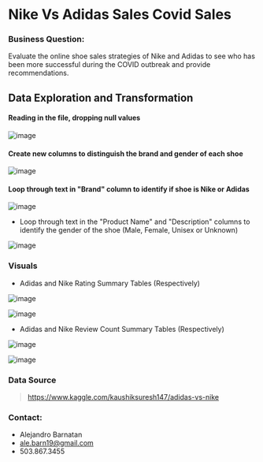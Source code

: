 # Nike Vs Adidas Sales Covid Sales 

### Business Question:
Evaluate the online shoe sales strategies of Nike and Adidas to see who has been more successful during the COVID outbreak and provide recommendations. 
 
## Data Exploration and Transformation

#### Reading in the file, dropping null values 


![image](https://user-images.githubusercontent.com/70718724/119278482-6a8fb680-bbda-11eb-9c11-7877d4d5d993.png)

#### Create new columns to distinguish the brand and gender of each shoe 

![image](https://user-images.githubusercontent.com/70718724/119278617-349f0200-bbdb-11eb-9822-c97556f95ae9.png)


#### Loop through text in "Brand" column to identify if shoe is Nike or Adidas

![image](https://user-images.githubusercontent.com/70718724/119278644-5f895600-bbdb-11eb-8e14-2c43c055d891.png)


- Loop through text in the "Product Name" and "Description" columns to identify the gender of the shoe (Male, Female, Unisex or Unknown)

![image](https://user-images.githubusercontent.com/70718724/119278674-98292f80-bbdb-11eb-9f0f-46a2bb949b38.png)

### Visuals

- Adidas and Nike Rating Summary Tables (Respectively)  

![image](https://user-images.githubusercontent.com/70718724/119279356-0c65d200-bbe0-11eb-8f1d-54b1b12c83e4.png)

![image](https://user-images.githubusercontent.com/70718724/119279372-29020a00-bbe0-11eb-879b-c5839ba71ec8.png)


- Adidas and Nike Review Count Summary Tables (Respectively) 


![image](https://user-images.githubusercontent.com/70718724/119279393-4d5de680-bbe0-11eb-94d8-bf6941ca756f.png)

![image](https://user-images.githubusercontent.com/70718724/119279395-5353c780-bbe0-11eb-9395-a91657f8a9a4.png)



### Data Source
  > https://www.kaggle.com/kaushiksuresh147/adidas-vs-nike

### Contact: 
- Alejandro Barnatan
- ale.barn19@gmail.com
- 503.867.3455
